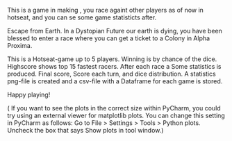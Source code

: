 This is a game in making , you race againt other players as of now in hotseat, and you can se some game statisticts after.


Escape from Earth.
In a Dystopian Future our earth is dying, you have been blessed to enter a race where you can get a ticket to a Colony in Alpha Proxima.  

This is a Hotseat-game up to 5 players. Winning is by chance of the dice. Highscore shows top 15 fastest racers.
After each race a Some statistics is produced. Final score, Score each turn, and dice distribution.
A statistics png-file is created and a csv-file with a Dataframe for each game is stored.

Happy playing!

( If you want to see the plots in the correct size within PyCharm, you could try using an external viewer for matplotlib plots.
You can change this setting in PyCharm as follows:
 Go to File > Settings > Tools > Python plots.
 Uncheck the box that says Show plots in tool window.)
